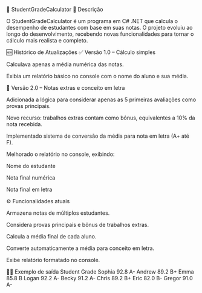 📘 StudentGradeCalculator
📖 Descrição

O StudentGradeCalculator é um programa em C# .NET que calcula o desempenho de estudantes com base em suas notas.
O projeto evoluiu ao longo do desenvolvimento, recebendo novas funcionalidades para tornar o cálculo mais realista e completo.

🆕 Histórico de Atualizações
✅ Versão 1.0 – Cálculo simples

Calculava apenas a média numérica das notas.

Exibia um relatório básico no console com o nome do aluno e sua média.

🔄 Versão 2.0 – Notas extras e conceito em letra

Adicionada a lógica para considerar apenas as 5 primeiras avaliações como provas principais.

Novo recurso: trabalhos extras contam como bônus, equivalentes a 10% da nota recebida.

Implementado sistema de conversão da média para nota em letra (A+ até F).

Melhorado o relatório no console, exibindo:

Nome do estudante

Nota final numérica

Nota final em letra

⚙️ Funcionalidades atuais

Armazena notas de múltiplos estudantes.

Considera provas principais e bônus de trabalhos extras.

Calcula a média final de cada aluno.

Converte automaticamente a média para conceito em letra.

Exibe relatório formatado no console.

🧑‍💻 Exemplo de saída
Student         Grade
Sophia          92.8    A-
Andrew          89.2    B+
Emma            85.8    B
Logan           92.2    A-
Becky           91.2    A-
Chris           89.2    B+
Eric            82.0    B-
Gregor          91.0    A-
